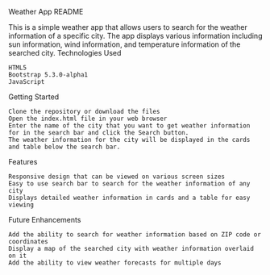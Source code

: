 Weather App README

This is a simple weather app that allows users to search for the weather information of a specific city. The app displays various information including sun information, wind information, and temperature information of the searched city.
Technologies Used

    HTML5
    Bootstrap 5.3.0-alpha1
    JavaScript

Getting Started

    Clone the repository or download the files
    Open the index.html file in your web browser
    Enter the name of the city that you want to get weather information for in the search bar and click the Search button.
    The weather information for the city will be displayed in the cards and table below the search bar.

Features

    Responsive design that can be viewed on various screen sizes
    Easy to use search bar to search for the weather information of any city
    Displays detailed weather information in cards and a table for easy viewing

Future Enhancements

    Add the ability to search for weather information based on ZIP code or coordinates
    Display a map of the searched city with weather information overlaid on it
    Add the ability to view weather forecasts for multiple days
